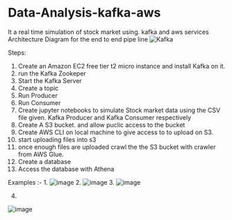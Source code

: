 # Data-Analysis-kafka-aws
It a real time simulation of stock market using. kafka and aws services
Architecture Diagram for the end to end pipe line
![Kafka](https://github.com/user-attachments/assets/e6329a1a-c7dc-4d37-8225-e1fbe4168911)

Steps:
1. Create an Amazon EC2 free tier t2 micro instance and install Kafka on it.
2. run the Kafka Zookeper
3. Start the Kafka Server
4. Create a topic
5. Run Producer
6. Run Consumer
7. Create jupyter notebooks to simulate Stock market data using the CSV file given. Kafka Producer and Kafka Consumer respectively
8. Create A S3 bucket. and allow puclic access to the bucket
9. Create AWS CLI on local machine to give access to to upload on S3.
10. start uploading files into s3
11. once enough files are uploaded crawl the the S3 bucket with crawler from AWS Glue.
12. Create a database
13. Access the database with Athena

Examples :-
1.
![image](https://github.com/user-attachments/assets/4364a827-c0d4-4ccd-8ddc-61448b55a35e)
2. 
![image](https://github.com/user-attachments/assets/0d3acdc6-d4d9-4c22-b1e0-a587da7d90fa)
3.
![image](https://github.com/user-attachments/assets/bc35cd29-abe3-46e6-8a16-c3cf5dedcc69)

4.
![image](https://github.com/user-attachments/assets/887eb346-f596-424f-b843-32d8e9094f1a)





